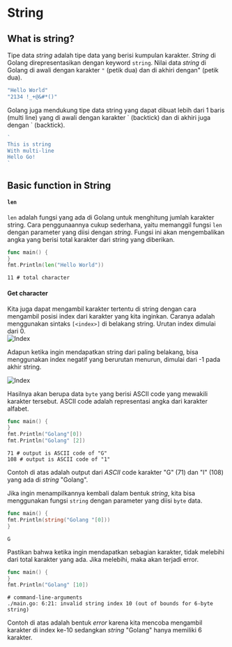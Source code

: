 ﻿  # String  
## What is string?  
Tipe data *string* adalah tipe data yang berisi kumpulan karakter. *String* di Golang direpresentasikan dengan keyword `string`. Nilai data *string* di Golang di awali dengan karakter `"` (petik dua) dan di akhiri dengan" (petik dua).  

```go
"Hello World"  
"2134 !_+@&#*()"  
```
Golang juga mendukung tipe data string yang dapat dibuat lebih dari 1 baris (multi line) yang di awali dengan karakter \` (backtick) dan di akhiri juga dengan \` (backtick).  
```go
`
This is string  
With multi-line  
Hello Go!  
`
```

## Basic function in String  
#### `len`  
`len` adalah fungsi yang ada di Golang untuk menghitung jumlah karakter string. Cara penggunaannya cukup sederhana, yaitu memanggil fungsi `len` dengan parameter yang diisi dengan *string*. Fungsi ini akan mengembalikan angka yang berisi total karakter dari string yang diberikan.  
```go
func main() {  
}  
fmt.Println(len("Hello World"))  
```
```output
11 # total character  
```

#### Get character  
Kita juga dapat mengambil karakter tertentu di string dengan cara mengambil posisi index dari karakter yang kita inginkan. Caranya adalah menggunakan sintaks `[<index>]` di belakang string. Urutan index dimulai dari 0.  
![Index](https://problemsolvingwithpython.com/04-Data-Types-and-Variables/images/string_indexing.png)

Adapun ketika ingin mendapatkan string dari paling belakang, bisa menggunakan index negatif yang berurutan menurun, dimulai dari -1 pada akhir string.

![Index](https://problemsolvingwithpython.com/04-Data-Types-and-Variables/images/reverse_string_indexing.png)

Hasilnya akan berupa data `byte` yang berisi ASCII code yang mewakili karakter tersebut. ASCII code adalah representasi angka dari karakter alfabet.  


```go
func main() {  
}  
fmt.Println("Golang"[0])  
fmt.Println("Golang" [2])  
```
```Output
71 # output is ASCII code of "G"  
108 # output is ASCII code of "1"  
```

Contoh di atas adalah output dari *ASCII* code karakter "G" (71) dan "I" (108) yang ada di *string* "Golang".  

Jika ingin menampilkannya kembali dalam bentuk *string*, kita bisa menggunakan fungsi `string` dengan parameter yang diisi `byte` data.  

```go
func main() {  
fmt.Println(string("Golang "[0]))  
}  
```
```Output
G
``` 

Pastikan bahwa ketika ingin mendapatkan sebagian karakter, tidak melebihi dari total karakter yang ada. Jika melebihi, maka akan terjadi error.  

```go
func main() {  
}  
fmt.Println("Golang" [10])  
```
```Output  
# command-line-arguments  
./main.go: 6:21: invalid string index 10 (out of bounds for 6-byte string)  
```

Contoh di atas adalah bentuk *error* karena kita mencoba mengambil karakter di index ke-10 sedangkan *string* "Golang" hanya memiliki 6 karakter.  
